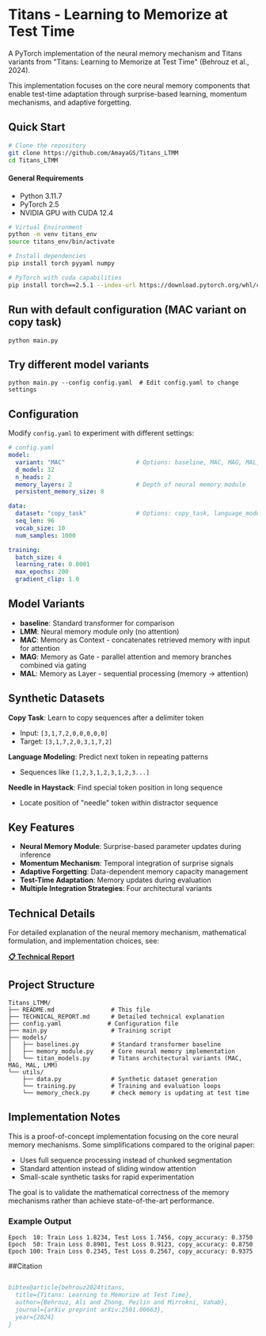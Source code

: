 # Titans - Learning to Memorize at Test Time

A PyTorch implementation of the neural memory mechanism and Titans variants from "Titans: 
Learning to Memorize at Test Time" (Behrouz et al., 2024).

This implementation focuses on the core neural memory components that enable test-time adaptation through surprise-based learning, momentum mechanisms, and adaptive forgetting.

## Quick Start

```bash
# Clone the repository
git clone https://github.com/AmayaGS/Titans_LTMM
cd Titans_LTMM
```

#### General Requirements
- Python 3.11.7
- PyTorch 2.5
- NVIDIA GPU with CUDA 12.4

```bash
# Virtual Environment
python -m venv titans_env
source titans_env/bin/activate

# Install dependencies
pip install torch pyyaml numpy

# PyTorch with cuda capabilities
pip install torch==2.5.1 --index-url https://download.pytorch.org/whl/cu124
```

## Run with default configuration (MAC variant on copy task)
`python main.py`

## Try different model variants
`python main.py --config config.yaml  # Edit config.yaml to change settings`

## Configuration

Modify `config.yaml` to experiment with different settings:

```yaml
# config.yaml
model:
  variant: "MAC"                    # Options: baseline, MAC, MAG, MAL, LMM
  d_model: 32
  n_heads: 2
  memory_layers: 2                  # Depth of neural memory module
  persistent_memory_size: 8

data:
  dataset: "copy_task"              # Options: copy_task, language_modeling, needle_haystack
  seq_len: 96
  vocab_size: 10
  num_samples: 1000

training:
  batch_size: 4
  learning_rate: 0.0001
  max_epochs: 200
  gradient_clip: 1.0
```

## Model Variants

- **baseline**: Standard transformer for comparison
- **LMM**: Neural memory module only (no attention)
- **MAC**: Memory as Context - concatenates retrieved memory with input for attention
- **MAG**: Memory as Gate - parallel attention and memory branches combined via gating
- **MAL**: Memory as Layer - sequential processing (memory → attention)

## Synthetic Datasets

**Copy Task**: Learn to copy sequences after a delimiter token
- Input: `[3,1,7,2,0,0,0,0,0]`
- Target: `[3,1,7,2,0,3,1,7,2]`

**Language Modeling**: Predict next token in repeating patterns
- Sequences like `[1,2,3,1,2,3,1,2,3...]`

**Needle in Haystack**: Find special token position in long sequence
- Locate position of "needle" token within distractor sequence

## Key Features

- **Neural Memory Module**: Surprise-based parameter updates during inference  
- **Momentum Mechanism**: Temporal integration of surprise signals  
- **Adaptive Forgetting**: Data-dependent memory capacity management  
- **Test-Time Adaptation**: Memory updates during evaluation  
- **Multiple Integration Strategies**: Four architectural variants  

## Technical Details

For detailed explanation of the neural memory mechanism, mathematical formulation, and implementation choices, see:

**[📋 Technical Report](TECHNICAL_REPORT.md)**

## Project Structure

```
Titans_LTMM/
├── README.md                # This file
├── TECHNICAL_REPORT.md      # Detailed technical explanation
├── config.yaml             # Configuration file
├── main.py                  # Training script
├── models/
│   ├── baselines.py         # Standard transformer baseline
│   ├── memory_module.py     # Core neural memory implementation
│   └── titan_models.py      # Titans architectural variants (MAC, MAG, MAL, LMM)
└── utils/
    ├── data.py              # Synthetic dataset generation
    └── training.py          # Training and evaluation loops          
    └── memory_check.py      # check memory is updating at test time
```

## Implementation Notes

This is a proof-of-concept implementation focusing on the core neural memory mechanisms. Some simplifications compared to the original paper:

- Uses full sequence processing instead of chunked segmentation
- Standard attention instead of sliding window attention
- Small-scale synthetic tasks for rapid experimentation

The goal is to validate the mathematical correctness of the memory mechanisms rather than achieve state-of-the-art performance.

### Example Output

```Epoch   0: Train Loss 2.1543, Test Loss 2.0891, copy_accuracy: 0.1250
Epoch  10: Train Loss 1.8234, Test Loss 1.7456, copy_accuracy: 0.3750  
Epoch  50: Train Loss 0.8901, Test Loss 0.9123, copy_accuracy: 0.8750
Epoch 100: Train Loss 0.2345, Test Loss 0.2567, copy_accuracy: 0.9375
```

##Citation

```bibtex

bibtex@article{behrouz2024titans,
  title={Titans: Learning to Memorize at Test Time},
  author={Behrouz, Ali and Zhong, Peilin and Mirrokni, Vahab},
  journal={arXiv preprint arXiv:2501.00663},
  year={2024}
}
```